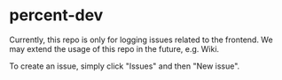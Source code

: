 # percent-dev

Currently, this repo is only for logging issues related to the frontend. We may extend the usage of this repo in the future, e.g. Wiki.

To create an issue, simply click "Issues" and then "New issue".

